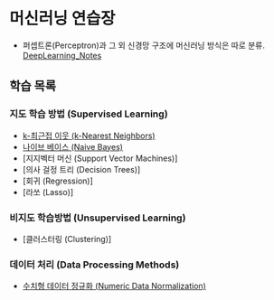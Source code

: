 # 머신러닝 연습장

* 퍼셉트론(Perceptron)과 그 외 신경망 구조에 머신러닝 방식은 따로 분류. [DeepLearning_Notes](https://github.com/skim0119/DeepLearning_Notes)


## 학습 목록


### 지도 학습 방법 (Supervised Learning)

- [k-최근접 이웃 (k-Nearest Neighbors)](https://github.com/skim0119/MachineLearning_Notes/tree/master/Notes/%EC%A7%80%EB%8F%84%ED%95%99%EC%8A%B5/k-%EC%B5%9C%EA%B7%BC%EC%A0%91%20%EC%9D%B4%EC%9B%83)
- [나이브 베이스 (Naive Bayes)](https://github.com/skim0119/MachineLearning_Notes/tree/master/Notes/%EC%A7%80%EB%8F%84%ED%95%99%EC%8A%B5/%EB%82%98%EC%9D%B4%EB%B8%8C%20%EB%B2%A0%EC%9D%B4%EC%8A%A4)
- [지지벡터 머신 (Support Vector Machines)]
- [의사 걸정 트리 (Decision Trees)]
- [회귀 (Regression)]
- [라쏘 (Lasso)]

### 비지도 학습방법 (Unsupervised Learning)

- [클러스터링 (Clustering)]

### 데이터 처리 (Data Processing Methods)

- [수치형 데이터 정규화 (Numeric Data Normalization)](https://github.com/skim0119/MachineLearning_Notes/blob/master/Notes/%EB%8D%B0%EC%9D%B4%ED%84%B0%EC%B2%98%EB%A6%AC/1.%20%EC%88%98%EC%B9%98%ED%98%95%20%EB%8D%B0%EC%9D%B4%ED%84%B0%20%EC%A0%95%EA%B7%9C%ED%99%94.ipynb)
